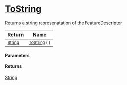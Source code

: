 # [ToString](./FeatureDescriptor-100663420.md)

Returns a string represenatation of the FeatureDescriptor

| Return | Name | 
| --- | --- | 
| <sub>[String](https://docs.microsoft.com/en-us/dotnet/api/System.String)</sub>| <sub>[ToString](./FeatureDescriptor-100663420.md) (  )</sub>| <br>


#### Parameters

#### Returns
[String](https://docs.microsoft.com/en-us/dotnet/api/System.String)<br>

